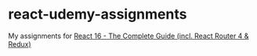 # react-udemy-assignments
My assignments for [React 16 - The Complete Guide (incl. React Router 4 & Redux)](https://www.udemy.com/react-the-complete-guide-incl-redux/)
